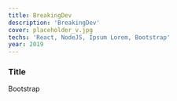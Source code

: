 ```yaml
---
title: BreakingDev
description: 'BreakingDev'
cover: placeholder_v.jpg
techs: 'React, NodeJS, Ipsum Lorem, Bootstrap'
year: 2019
---
```


### Title
Bootstrap
